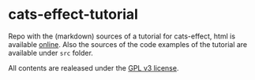 cats-effect-tutorial
====================

Repo with the (markdown) sources of a tutorial for cats-effect, html is available [online](https://lrodero.github.io/cats-effect-tutorial/tutorial.html). Also the sources of the code examples of the tutorial are available under `src` folder.

All contents are realeased under the [GPL v3 license](https://www.gnu.org/licenses/gpl-3.0.en.html).
